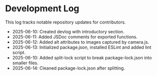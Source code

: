 # Development Log

This log tracks notable repository updates for contributors.

- 2025-06-10: Created devlog with introductory section.
- 2025-06-11: Added JSDoc comments for exported functions.
- 2025-06-12: Added alt attributes to images captured by camera.js.
- 2025-06-13: Initialized package.json, installed ESLint and added lint script.
- 2025-06-10: Added split-lock script to break package-lock.json into smaller files.
- 2025-06-14: Cleaned package-lock.json after splitting.

